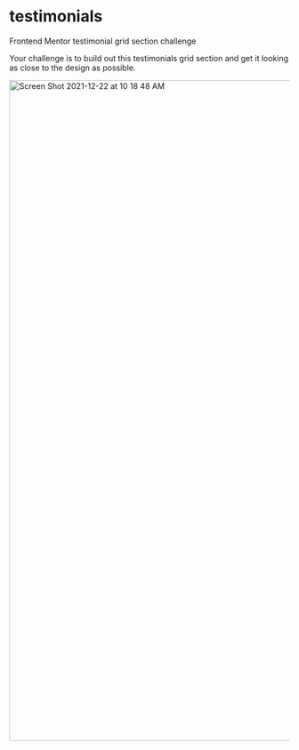 # testimonials
Frontend Mentor testimonial grid section challenge

Your challenge is to build out this testimonials grid section and get it looking as close to the design as possible.

<img width="1188" alt="Screen Shot 2021-12-22 at 10 18 48 AM" src="https://user-images.githubusercontent.com/85810386/147123442-0e66a548-93ef-4004-803b-450b5407fe1f.png">
